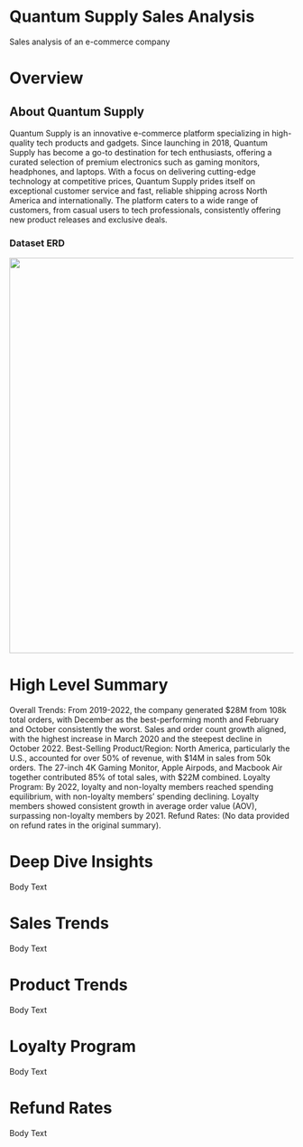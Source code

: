 # Quantum Supply Sales Analysis
Sales analysis of an e-commerce company

# Overview 
## About Quantum Supply
Quantum Supply is an innovative e-commerce platform specializing in high-quality tech products and gadgets. Since launching in 2018, Quantum Supply has become a go-to destination for tech enthusiasts, offering a curated selection of premium electronics such as gaming monitors, headphones, and laptops. With a focus on delivering cutting-edge technology at competitive prices, Quantum Supply prides itself on exceptional customer service and fast, reliable shipping across North America and internationally. The platform caters to a wide range of customers, from casual users to tech professionals, consistently offering new product releases and exclusive deals.

### Dataset ERD 
<img width="700" src="https://github.com/user-attachments/assets/5f9ee2a7-9383-4618-80ba-45ff34bc1bb1"/> 


# High Level Summary
Overall Trends: From 2019-2022, the company generated $28M from 108k total orders, with December as the best-performing month and February and October consistently the worst. Sales and order count growth aligned, with the highest increase in March 2020 and the steepest decline in October 2022.
Best-Selling Product/Region: North America, particularly the U.S., accounted for over 50% of revenue, with $14M in sales from 50k orders. The 27-inch 4K Gaming Monitor, Apple Airpods, and Macbook Air together contributed 85% of total sales, with $22M combined.
Loyalty Program: By 2022, loyalty and non-loyalty members reached spending equilibrium, with non-loyalty members’ spending declining. Loyalty members showed consistent growth in average order value (AOV), surpassing non-loyalty members by 2021.
Refund Rates: (No data provided on refund rates in the original summary).

# Deep Dive Insights
Body Text

# Sales Trends
Body Text

# Product Trends
Body Text

# Loyalty Program
Body Text

# Refund Rates
Body Text
